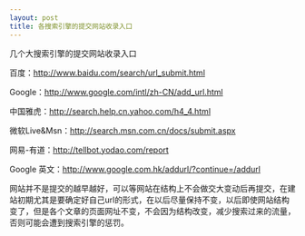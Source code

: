 ```yaml
---
layout: post
title: 各搜索引擎的提交网站收录入口
---
```


几个大搜索引擎的提交网站收录入口

百度：<a href="http://www.baidu.com/search/url_submit.html">http://www.baidu.com/search/url_submit.html</a>

Google：<a href="http://www.google.com/intl/zh-CN/add_url.html">http://www.google.com/intl/zh-CN/add_url.html</a>

中国雅虎：<a href="http://search.help.cn.yahoo.com/h4_4.html">http://search.help.cn.yahoo.com/h4_4.html</a>

微软Live&amp;Msn：<a href="http://search.msn.com.cn/docs/submit.aspx">http://search.msn.com.cn/docs/submit.aspx</a>

网易-有道：<a href="http://search.msn.com.cn/docs/submit.aspx">http://tellbot.yodao.com/report</a>

Google 英文：<a href="http://www.google.com.hk/addurl/?continue=/addurl">http://www.google.com.hk/addurl/?continue=/addurl</a>

网站并不是提交的越早越好，可以等网站在结构上不会做交大变动后再提交，在建站初期尤其是要确定好自己url的形式，在以后尽量保持不变，以后即使网站结构变了，但是各个文章的页面网址不变，不会因为结构改变，减少搜索过来的流量，否则可能会遭到搜索引擎的惩罚。